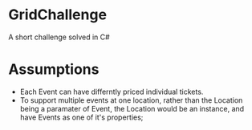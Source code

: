 # GridChallenge
A short challenge solved in C#

# Assumptions
- Each Event can have differntly priced individual tickets.
- To support multiple events at one location, rather than the Location being a paramater of Event, the Location would be an instance, and have Events as one of it's properties;

